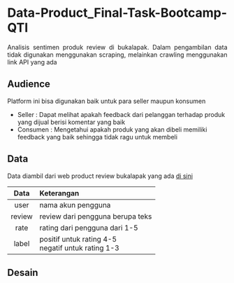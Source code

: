 # Data-Product_Final-Task-Bootcamp-QTI
<p align="justify">
Analisis sentimen produk review di bukalapak. Dalam pengambilan data tidak digunakan menggunakan scraping, melainkan crawling menggunakan link API yang ada

## Audience
Platform ini bisa digunakan baik untuk para seller maupun konsumen
<br />
- Seller : Dapat melihat apakah feedback dari pelanggan terhadap produk yang dijual berisi komentar yang baik
- Consumen : Mengetahui apakah produk yang akan dibeli memiliki feedback yang baik sehingga tidak ragu untuk membeli

## Data
Data diambil dari web product review bukalapak yang ada [di sini](https://www.bukalapak.com/reviews/handphone/aksesoris-handphone/charger-177/k2a7ub-jual-batok-charger-samsung-2a-adaptor-2-ampere-samsung-oppo-xiaomi-kepala-charger-hp)

Data | Keterangan
:---: | :---
user | nama akun pengguna
review | review dari pengguna berupa teks
rate | rating dari pengguna dari 1-5
label | positif untuk rating 4-5 <br /> negatif untuk rating 1-3

## Desain